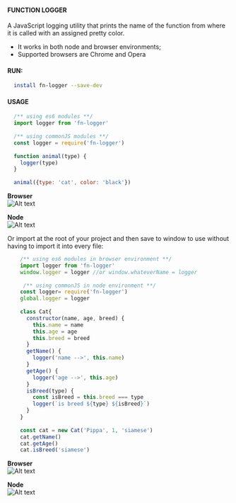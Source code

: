 #### FUNCTION LOGGER
A JavaScript logging utility that prints the name of the function from where it is called with an assigned pretty color.

* It works in both node and browser environments;  
* Supported browsers are Chrome and Opera 


#### RUN:
```bash
  install fn-logger --save-dev
````

#### USAGE 
```javascript
  /** using es6 modules **/
  import logger from 'fn-logger'
  
  /** using commonJS modules **/
  const logger = require('fn-logger')
  
  function animal(type) {
    logger(type)
  }
    
  animal({type: 'cat', color: 'black'})
```
 **Browser**  
![Alt text](https://8brpwa-ch3301.files.1drv.com/y3mSYu3ecmkbVsGNRb5x0jv3r_6Fn6U6FtVQe7eYYTUnEpGUXe6gulvjZuLrdCLV82i0jSMDa5gzAG2nw71KQgOBggTGMVUfukO7RMRmeGgr34gTTwE2APKvCQhcMnqa2DNjHhTdsEtFPh7FiH3thefGb1PGYxe2o4qWN9e2YgtsVk?width=458&height=28&cropmode=none)    

**Node**  
![Alt text](https://6rtqza-ch3301.files.1drv.com/y4mkhf92pVb7Z-LSWNKGwd38g0lSL6fw4AZTxuNaPEuf-QnZhmeWLeByUGu6kfxPJNaRWFbDUsH3jprQzALiiDYKC8FYXa5leznU2K2tuQotax0b07JTFZnGTRCq6MadMWS-MUpRZSDNAvSPrcQKB_xJhXNgy41s5509KKXfjIkbrBsCed1LGS0OaQjhMYmGMlM6NcoDOVKrbTu54sJ9j_q1A?width=458&height=54&cropmode=none)   
  
Or import at the root of your project and then save to window to use without having to import it into every file:

```javascript
    /** using es6 modules in browser environment **/  
    import logger from 'fn-logger'
    window.logger = logger //or window.whateverName = logger
     
     /** using commonJS in node environment **/ 
    const logger= require('fn-logger')
    global.logger = logger
    
    class Cat{
      constructor(name, age, breed) {
        this.name = name
        this.age = age
        this.breed = breed
      }
      getName() {
        logger('name -->', this.name)
      }
      getAge() {
        logger('age -->', this.age)
      }
      isBreed(type) {
        const isBreed = this.breed === type
        logger(`is breed ${type} ${isBreed}`)
      }
    }
    
    const cat = new Cat('Pippa', 1, 'siamese')
    cat.getName()
    cat.getAge()
    cat.isBreed('siamese')
```
**Browser**  
![Alt text](https://6ltqza-ch3301.files.1drv.com/y3mpbnXPxWYfUm1SOm5GsLpjDTZXlR1oSxbqqzNfkSf9UglsUzf-MKf2DDmaVlFeVxxa-xky2ieXegfQxa_yjNK-CusmWSefnll9jg1MzqKzTzT71C9YUP8iNnhGV4bwn-5KakpARRPXI9XH4YB-pMcuZne4aQXhuIRSkYwnckdPeQ?width=411&height=98&cropmode=none)    

  **Node**  
![Alt text](https://7btqza-ch3301.files.1drv.com/y4m4r6-2ssPvbHNck9RHcADCHmPB2A3reLgTNQkXltBzWqL3gMcg6kmA5sbITLKb61xEMsnyw98U0TkvBeEyk5d8Ishub4a5c8plY97M4WKFrSvJwDAE11uhxXMlOPtR0nySQ5ltS7MBolYhSAqWzGYeldC-tY1elcJWKt3Lsd7OLsbtO6E-X3mB95oL9lGC8Qmu9-OlGASgYicNydjnLqRnA?width=434&height=150&cropmode=none)






